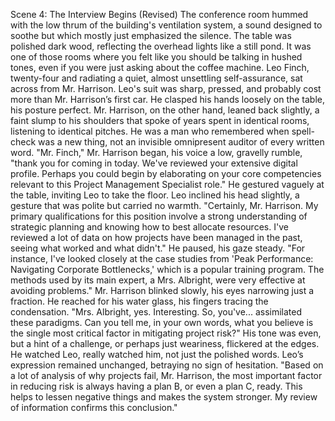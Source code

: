 Scene 4: The Interview Begins (Revised)
The conference room hummed with the low thrum of the building's ventilation system, a sound designed to soothe but which mostly just emphasized the silence. The table was polished dark wood, reflecting the overhead lights like a still pond. It was one of those rooms where you felt like you should be talking in hushed tones, even if you were just asking about the coffee machine.
Leo Finch, twenty-four and radiating a quiet, almost unsettling self-assurance, sat across from Mr. Harrison. Leo's suit was sharp, pressed, and probably cost more than Mr. Harrison’s first car. He clasped his hands loosely on the table, his posture perfect. Mr. Harrison, on the other hand, leaned back slightly, a faint slump to his shoulders that spoke of years spent in identical rooms, listening to identical pitches. He was a man who remembered when spell-check was a new thing, not an invisible omnipresent auditor of every written word.
"Mr. Finch," Mr. Harrison began, his voice a low, gravelly rumble, "thank you for coming in today. We've reviewed your extensive digital profile. Perhaps you could begin by elaborating on your core competencies relevant to this Project Management Specialist role." He gestured vaguely at the table, inviting Leo to take the floor.
Leo inclined his head slightly, a gesture that was polite but carried no warmth. "Certainly, Mr. Harrison. My primary qualifications for this position involve a strong understanding of strategic planning and knowing how to best allocate resources. I've reviewed a lot of data on how projects have been managed in the past, seeing what worked and what didn't." He paused, his gaze steady. "For instance, I've looked closely at the case studies from 'Peak Performance: Navigating Corporate Bottlenecks,' which is a popular training program. The methods used by its main expert, a Mrs. Albright, were very effective at avoiding problems."
Mr. Harrison blinked slowly, his eyes narrowing just a fraction. He reached for his water glass, his fingers tracing the condensation. "Mrs. Albright, yes. Interesting. So, you've... assimilated these paradigms. Can you tell me, in your own words, what you believe is the single most critical factor in mitigating project risk?" His tone was even, but a hint of a challenge, or perhaps just weariness, flickered at the edges. He watched Leo, really watched him, not just the polished words.
Leo’s expression remained unchanged, betraying no sign of hesitation. "Based on a lot of analysis of why projects fail, Mr. Harrison, the most important factor in reducing risk is always having a plan B, or even a plan C, ready. This helps to lessen negative things and makes the system stronger. My review of information confirms this conclusion."
 